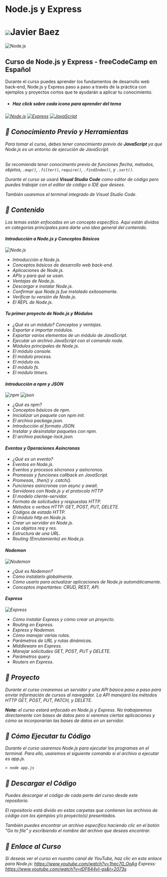 # Node.js y Express
![](https://user-images.githubusercontent.com/18350557/176309783-0785949b-9127-417c-8b55-ab5a4333674e.gif)Javier Baez
===================================================================================================================================

![Node.js](https://img.shields.io/badge/Aprendiendo%20Node.js%20javascript%20express-%23000000.svg?style=for-the-badge&logo=esbuild&logoColor=white)

## Curso de Node.js y Express - freeCodeCamp en Español

Durante el curso puedes aprender los fundamentos de desarrollo web back-end, Node.js y Express paso a paso a través de la práctica con ejemplos y proyectos cortos que te ayudarán a aplicar tu conocimiento. 

* ##### <b><em>Haz click sobre cada icono para aprender del tema<em></b>

[![Node.js](https://img.shields.io/badge/node.js-%23000000.svg?style=for-the-badge&logo=node.js&logoColor=%23009900)](https://www.youtube.com/watch?v=1hpc70_OoAg&t=7s)
[![Express](https://img.shields.io/badge/express-%23009999.svg?style=for-the-badge&logo=express&logoColor=%23ff0000)](https://www.youtube.com/watch?v=tDF644vI-gs&t=2073s)
[![JavaScript](https://img.shields.io/badge/javascript-%23323330.svg?style=for-the-badge&logo=javascript&logoColor=%23F7DF1E)](https://www.youtube.com/watch?v=v8Evfd6AFpw)


## 🔸 Conocimiento Previo y Herramientas

Para tomar el curso, debes tener conocimiento previo de **JavaScript** ya que Node.js es un entorno de ejecución de JavaScript.  
<br>

Se recomienda tener conocimento previo de funciones flecha, métodos, objetos, `.map()`, `.filter()`, `require()`, `.findIndex()`, y `.sort()`.

Durante el curso se usará **Visual Studio Code** como editor de código pero puedes trabajar con el editor de código o IDE que desees. 

También usaremos el terminal integrado de Visual Studio Code. 

## 🔹 Contenido

Los temas están enfocados en un concepto específico. Aquí están dividos en categorías principales para darte una idea general del contenido.

#### Introducción a Node.js y Conceptos Básicos
![Node.js](https://img.shields.io/badge/node.js-%23000000.svg?style=for-the-badge&logo=node.js&logoColor=%23009900)

* Introducción a Node.js.
* Conceptos básicos de desarrollo web back-end. 
* Aplicaciones de Node.js.
* APIs y para qué se usan. 
* Ventajas de Node.js.
* Descargar e instalar Node.js.
* Confirmar que Node.js fue instalado exitosamente. 
* Verificar tu versión de Node.js.
* El REPL de Node.js.

#### Tu primer proyecto de Node.js y Módulos
* ¿Qué es un módulo? Conceptos y ventajas.
* Exportar e importar módulos.
* Exportar varios elementos de un módulo de JavaScript.
* Ejecutar un archivo JavaScript con el comando node.
* Módulos principales de Node.js.
* El módulo console.
* El módulo process.
* El módulo os.
* El módulo fs.
* El módulo timers.

#### Introducción a npm y JSON
![npm](https://img.shields.io/badge/npm-%23000000.svg?style=for-the-badge&logo=npm&logoColor=%23990000)
![json](https://img.shields.io/badge/json-%23000000.svg?style=for-the-badge&logo=json&logoColor=%23009900)
* ¿Qué es npm?
* Conceptos básicos de npm.
* Inicializar un paquete con npm init.
* El archivo package.json.
* Introducción al formato JSON.
* Instalar y desinstalar paquetes con npm.
* El archivo package-lock.json.

#### Eventos y Operaciones Asíncronas
* ¿Qué es un evento?
* Eventos en Node.js.
* Eventos y procesos síncronos y asíncronos. 
* Promesas y funciones callback en JavaScript. 
* Promesas, .then() y .catch().
* Funciones asíncronas con async y await.
* Servidores con Node.js y el protocolo HTTP
* El modelo cliente-servidor.
* Formato de solicitudes y respuestas HTTP.
* Métodos o verbos HTTP:  GET, POST, PUT, DELETE.
* Códigos de estado HTTP.
* El módulo http en Node.js.
* Crear un servidor en Node.js.
* Los objetos req y res.
* Estructura de una URL. 
* Routing (Enrutamiento) en Node.js. 

#### Nodemon
![Nodemon](https://img.shields.io/badge/nodemon-%23000000.svg?style=for-the-badge&logo=nodemon&logoColor=%23009900)
* ¿Qué es Nodemon?
* Cómo instalarlo globalmente.
* Cómo usarlo para actualizar aplicaciones de Node.js automáticamente.
* Conceptos importantes: CRUD, REST, API.

#### Express
![Express](https://img.shields.io/badge/express-%23009999.svg?style=for-the-badge&logo=express&logoColor=%23990000)
* Cómo instalar Express y cómo crear un proyecto.
* Routing en Express.
* Express y Nodemon. 
* Cómo manejar varias rutas.
* Parámetros de URL y rutas dinámicas. 
* Middleware en Express. 
* Manejar solicitudes GET, POST, PUT y DELETE.
* Parámetros query. 
* Routers en Express. 

## 🔸 Proyecto

Durante el curso crearemos un servidor y una API básica paso a paso para enviar información de cursos al navegador. La API manejará los métodos HTTP GET, POST, PUT, PATCH, y DELETE.  

**Nota:** el curso estará enfocado en Node.js y Express. No trabajaremos directamente con bases de datos pero sí veremos ciertas aplicaciones y cómo se incorporarían las bases de datos en un servidor. 

## 🔹 Cómo Ejecutar tu Código

Durante el curso usaremos Node.js para ejecutar los programas en el terminal. Para ello, usaremos el siguiente comando si el archivo a ejecutar es app.js.

```
> node app.js
```

## 🔸 Descargar el Código
Puedes descargar el código de cada parte del curso desde este repositorio. 

El repositorio está divido en estas carpetas que contienen los archivos de código con los ejemplos y/o proyecto(s) presentados.

También puedes encontrar un archivo específico haciendo clic en el botón "Go to file" y escribiendo el nombre del archivo que deseas encontrar.

## 🔹 Enlace al Curso
Si deseas ver el curso en nuestro canal de YouTube, haz clic en este enlace para Node.js: https://www.youtube.com/watch?v=1hpc70_OoAg
Express: https://www.youtube.com/watch?v=tDF644vI-gs&t=2073s


